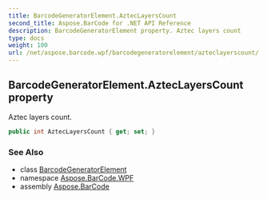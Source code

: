 ```yaml
---
title: BarcodeGeneratorElement.AztecLayersCount
second_title: Aspose.BarCode for .NET API Reference
description: BarcodeGeneratorElement property. Aztec layers count
type: docs
weight: 100
url: /net/aspose.barcode.wpf/barcodegeneratorelement/azteclayerscount/
---
```

## BarcodeGeneratorElement.AztecLayersCount property

Aztec layers count.

```csharp
public int AztecLayersCount { get; set; }
```

### See Also

* class [BarcodeGeneratorElement](../)
* namespace [Aspose.BarCode.WPF](../../../aspose.barcode.wpf/)
* assembly [Aspose.BarCode](../../../)


